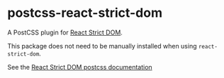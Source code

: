 # postcss-react-strict-dom

A PostCSS plugin for [React Strict DOM](https://facebook.github.io/react-strict-dom).

This package does not need to be manually installed when using `react-strict-dom`.

See the [React Strict DOM postcss documentation](https://facebook.github.io/react-strict-dom/learn/setup/#postcss-configuration)
